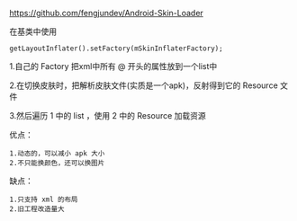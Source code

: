 https://github.com/fengjundev/Android-Skin-Loader 

在基类中使用 

```
getLayoutInflater().setFactory(mSkinInflaterFactory);
```

1.自己的 Factory 把xml中所有 @ 开头的属性放到一个list中

2.在切换皮肤时，把解析皮肤文件(实质是一个apk)，反射得到它的 Resource 文件

3.然后遍历 1 中的 list ，使用 2 中的 Resource 加载资源



优点：

```
1.动态的，可以减小 apk 大小
2.不只能换颜色，还可以换图片
```



缺点：

```
1.只支持 xml 的布局
2.旧工程改造量大
```

